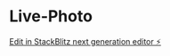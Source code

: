 # Live-Photo

[Edit in StackBlitz next generation editor ⚡️](https://stackblitz.com/~/github.com/labspc/Live-Photo)